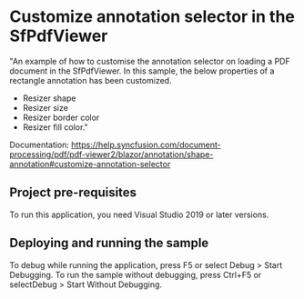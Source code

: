 # Customize annotation selector in the SfPdfViewer
"An example of how to customise the annotation selector on loading a PDF document in the SfPdfViewer. In this sample, the below properties of a rectangle annotation has been customized.

* Resizer shape  
* Resizer size  
* Resizer border color  
* Resizer fill color."

Documentation: https://help.syncfusion.com/document-processing/pdf/pdf-viewer2/blazor/annotation/shape-annotation#customize-annotation-selector

## Project pre-requisites
To run this application, you need Visual Studio 2019 or later versions.

## Deploying and running the sample
To debug while running the application, press F5 or select Debug > Start Debugging. To run the sample without debugging, press Ctrl+F5 or selectDebug > Start Without Debugging.